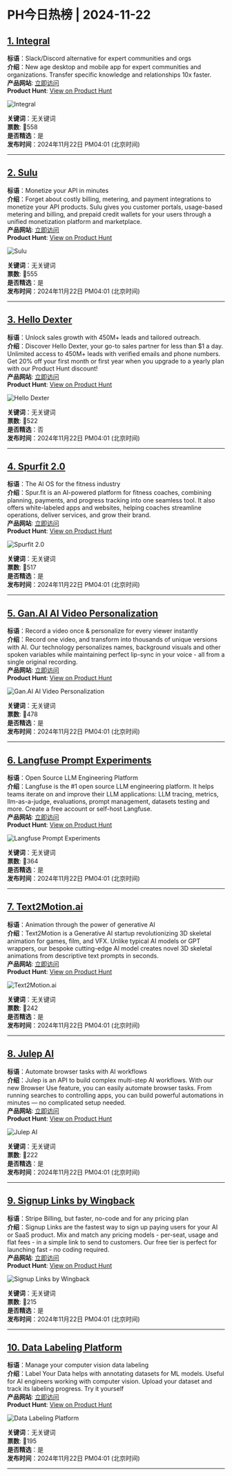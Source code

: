 # PH今日热榜 | 2024-11-22

## [1. Integral ](https://www.producthunt.com/posts/integral?utm_campaign=producthunt-api&utm_medium=api-v2&utm_source=Application%3A+linewalker+%28ID%3A+135281%29)  
**标语**：Slack/Discord alternative for expert communities and orgs  
**介绍**：New age desktop and mobile app for expert communities and organizations. Transfer specific knowledge and relationships 10x faster.  
**产品网站**: [立即访问](https://www.producthunt.com/r/FDYENLJQLKIZHW?utm_campaign=producthunt-api&utm_medium=api-v2&utm_source=Application%3A+linewalker+%28ID%3A+135281%29)  
**Product Hunt**: [View on Product Hunt](https://www.producthunt.com/posts/integral?utm_campaign=producthunt-api&utm_medium=api-v2&utm_source=Application%3A+linewalker+%28ID%3A+135281%29)  

![Integral ](https://ph-files.imgix.net/7cce0eff-5d83-4a56-a8ee-1f317229d564.png?auto=format&fit=crop&frame=1&h=512&w=1024)  

**关键词**：无关键词  
**票数**: 🔺558  
**是否精选**：是  
**发布时间**：2024年11月22日 PM04:01 (北京时间)  

---

## [2. Sulu](https://www.producthunt.com/posts/sulu?utm_campaign=producthunt-api&utm_medium=api-v2&utm_source=Application%3A+linewalker+%28ID%3A+135281%29)  
**标语**：Monetize your API in minutes  
**介绍**：Forget about costly billing, metering, and payment integrations to monetize your API products. Sulu gives you customer portals, usage-based metering and billing, and prepaid credit wallets for your users through a unified monetization platform and marketplace.  
**产品网站**: [立即访问](https://www.producthunt.com/r/SQCA7EGOZMIVWO?utm_campaign=producthunt-api&utm_medium=api-v2&utm_source=Application%3A+linewalker+%28ID%3A+135281%29)  
**Product Hunt**: [View on Product Hunt](https://www.producthunt.com/posts/sulu?utm_campaign=producthunt-api&utm_medium=api-v2&utm_source=Application%3A+linewalker+%28ID%3A+135281%29)  

![Sulu](https://ph-files.imgix.net/b2e6e3b9-2a22-4095-aecb-4f2bfc94e3a1.png?auto=format&fit=crop&frame=1&h=512&w=1024)  

**关键词**：无关键词  
**票数**: 🔺555  
**是否精选**：是  
**发布时间**：2024年11月22日 PM04:01 (北京时间)  

---

## [3. Hello Dexter](https://www.producthunt.com/posts/hello-dexter?utm_campaign=producthunt-api&utm_medium=api-v2&utm_source=Application%3A+linewalker+%28ID%3A+135281%29)  
**标语**：Unlock sales growth with 450M+ leads and tailored outreach.  
**介绍**：Discover Hello Dexter, your go-to sales partner for less than $1 a day. Unlimited access to 450M+ leads with verified emails and phone numbers. Get 20% off your first month or first year when you upgrade to a yearly plan with our Product Hunt discount!  
**产品网站**: [立即访问](https://www.producthunt.com/r/H5RTXEKN6ZSRK4?utm_campaign=producthunt-api&utm_medium=api-v2&utm_source=Application%3A+linewalker+%28ID%3A+135281%29)  
**Product Hunt**: [View on Product Hunt](https://www.producthunt.com/posts/hello-dexter?utm_campaign=producthunt-api&utm_medium=api-v2&utm_source=Application%3A+linewalker+%28ID%3A+135281%29)  

![Hello Dexter](https://ph-files.imgix.net/573832ba-3b8c-41de-af51-5aba6c0115c7.png?auto=format&fit=crop&frame=1&h=512&w=1024)  

**关键词**：无关键词  
**票数**: 🔺522  
**是否精选**：否  
**发布时间**：2024年11月22日 PM04:01 (北京时间)  

---

## [4. Spurfit 2.0 ](https://www.producthunt.com/posts/spurfit-2-0?utm_campaign=producthunt-api&utm_medium=api-v2&utm_source=Application%3A+linewalker+%28ID%3A+135281%29)  
**标语**：The AI OS for the fitness industry  
**介绍**：Spur.fit is an AI-powered platform for fitness coaches, combining planning, payments, and progress tracking into one seamless tool. It also offers white-labeled apps and websites, helping coaches streamline operations, deliver services, and grow their brand.  
**产品网站**: [立即访问](https://www.producthunt.com/r/MT7TBDGZUL6SAU?utm_campaign=producthunt-api&utm_medium=api-v2&utm_source=Application%3A+linewalker+%28ID%3A+135281%29)  
**Product Hunt**: [View on Product Hunt](https://www.producthunt.com/posts/spurfit-2-0?utm_campaign=producthunt-api&utm_medium=api-v2&utm_source=Application%3A+linewalker+%28ID%3A+135281%29)  

![Spurfit 2.0 ](https://ph-files.imgix.net/b48e08b4-1b60-41e4-a3f5-6f28c9051bb5.gif?auto=format&fit=crop&frame=1&h=512&w=1024)  

**关键词**：无关键词  
**票数**: 🔺517  
**是否精选**：是  
**发布时间**：2024年11月22日 PM04:01 (北京时间)  

---

## [5. Gan.AI AI Video Personalization](https://www.producthunt.com/posts/gan-ai-ai-video-personalization?utm_campaign=producthunt-api&utm_medium=api-v2&utm_source=Application%3A+linewalker+%28ID%3A+135281%29)  
**标语**：Record a video once & personalize for every viewer instantly  
**介绍**：Record one video, and transform into thousands of unique versions with AI. Our technology personalizes names, background visuals and other spoken variables while maintaining perfect lip-sync in your voice - all from a single original recording.  
**产品网站**: [立即访问](https://www.producthunt.com/r/TWLJEVONASQ2ZA?utm_campaign=producthunt-api&utm_medium=api-v2&utm_source=Application%3A+linewalker+%28ID%3A+135281%29)  
**Product Hunt**: [View on Product Hunt](https://www.producthunt.com/posts/gan-ai-ai-video-personalization?utm_campaign=producthunt-api&utm_medium=api-v2&utm_source=Application%3A+linewalker+%28ID%3A+135281%29)  

![Gan.AI AI Video Personalization](https://ph-files.imgix.net/bc9c48c9-7409-4444-8f5d-5631c7121a4d.png?auto=format&fit=crop&frame=1&h=512&w=1024)  

**关键词**：无关键词  
**票数**: 🔺478  
**是否精选**：是  
**发布时间**：2024年11月22日 PM04:01 (北京时间)  

---

## [6. Langfuse Prompt Experiments](https://www.producthunt.com/posts/langfuse-prompt-experiments?utm_campaign=producthunt-api&utm_medium=api-v2&utm_source=Application%3A+linewalker+%28ID%3A+135281%29)  
**标语**：Open Source LLM Engineering Platform  
**介绍**：Langfuse is the #1 open source LLM engineering platform. It helps teams iterate on and improve their LLM applications: LLM tracing, metrics, llm-as-a-judge, evaluations, prompt management, datasets testing and more. Create a free account or self-host Langfuse.  
**产品网站**: [立即访问](https://www.producthunt.com/r/LJUHFIXN2QAHCU?utm_campaign=producthunt-api&utm_medium=api-v2&utm_source=Application%3A+linewalker+%28ID%3A+135281%29)  
**Product Hunt**: [View on Product Hunt](https://www.producthunt.com/posts/langfuse-prompt-experiments?utm_campaign=producthunt-api&utm_medium=api-v2&utm_source=Application%3A+linewalker+%28ID%3A+135281%29)  

![Langfuse Prompt Experiments](https://ph-files.imgix.net/bc79a7f1-fe19-4985-b5e3-93b2f0439eaa.png?auto=format&fit=crop&frame=1&h=512&w=1024)  

**关键词**：无关键词  
**票数**: 🔺364  
**是否精选**：是  
**发布时间**：2024年11月22日 PM04:01 (北京时间)  

---

## [7. Text2Motion.ai](https://www.producthunt.com/posts/text2motion-ai?utm_campaign=producthunt-api&utm_medium=api-v2&utm_source=Application%3A+linewalker+%28ID%3A+135281%29)  
**标语**：Animation through the power of generative AI  
**介绍**：Text2Motion is a Generative AI startup revolutionizing 3D skeletal animation for games, film, and VFX. Unlike typical AI models or GPT wrappers, our bespoke cutting-edge AI model creates novel 3D skeletal animations from descriptive text prompts in seconds.  
**产品网站**: [立即访问](https://www.producthunt.com/r/AJYR4KSMRYH2IO?utm_campaign=producthunt-api&utm_medium=api-v2&utm_source=Application%3A+linewalker+%28ID%3A+135281%29)  
**Product Hunt**: [View on Product Hunt](https://www.producthunt.com/posts/text2motion-ai?utm_campaign=producthunt-api&utm_medium=api-v2&utm_source=Application%3A+linewalker+%28ID%3A+135281%29)  

![Text2Motion.ai](https://ph-files.imgix.net/43a93d94-f141-4533-b671-6b710b05f15c.gif?auto=format&fit=crop&frame=1&h=512&w=1024)  

**关键词**：无关键词  
**票数**: 🔺242  
**是否精选**：是  
**发布时间**：2024年11月22日 PM04:01 (北京时间)  

---

## [8. Julep AI](https://www.producthunt.com/posts/julep-ai?utm_campaign=producthunt-api&utm_medium=api-v2&utm_source=Application%3A+linewalker+%28ID%3A+135281%29)  
**标语**：Automate browser tasks with AI workflows  
**介绍**：Julep is an API to build complex multi-step AI workflows. With our new Browser Use feature, you can easily automate browser tasks. From running searches to controlling apps, you can build powerful automations in minutes — no complicated setup needed.  
**产品网站**: [立即访问](https://www.producthunt.com/r/JENPFQMVI3PT2K?utm_campaign=producthunt-api&utm_medium=api-v2&utm_source=Application%3A+linewalker+%28ID%3A+135281%29)  
**Product Hunt**: [View on Product Hunt](https://www.producthunt.com/posts/julep-ai?utm_campaign=producthunt-api&utm_medium=api-v2&utm_source=Application%3A+linewalker+%28ID%3A+135281%29)  

![Julep AI](https://ph-files.imgix.net/b7eb3b19-2cc0-4a13-baf0-c6167bb59303.png?auto=format&fit=crop&frame=1&h=512&w=1024)  

**关键词**：无关键词  
**票数**: 🔺222  
**是否精选**：是  
**发布时间**：2024年11月22日 PM04:01 (北京时间)  

---

## [9. Signup Links by Wingback](https://www.producthunt.com/posts/signup-links-by-wingback?utm_campaign=producthunt-api&utm_medium=api-v2&utm_source=Application%3A+linewalker+%28ID%3A+135281%29)  
**标语**：Stripe Billing, but faster, no-code and for any pricing plan  
**介绍**：Signup Links are the fastest way to sign up paying users for your AI or SaaS product. Mix and match any pricing models - per-seat, usage and flat fees - in a simple link to send to customers. Our free tier is perfect for launching fast - no coding required.  
**产品网站**: [立即访问](https://www.producthunt.com/r/UF4PSRELIIP7Y2?utm_campaign=producthunt-api&utm_medium=api-v2&utm_source=Application%3A+linewalker+%28ID%3A+135281%29)  
**Product Hunt**: [View on Product Hunt](https://www.producthunt.com/posts/signup-links-by-wingback?utm_campaign=producthunt-api&utm_medium=api-v2&utm_source=Application%3A+linewalker+%28ID%3A+135281%29)  

![Signup Links by Wingback](https://ph-files.imgix.net/868f817f-8ead-43fd-a16b-a3248e19c360.png?auto=format&fit=crop&frame=1&h=512&w=1024)  

**关键词**：无关键词  
**票数**: 🔺215  
**是否精选**：是  
**发布时间**：2024年11月22日 PM04:01 (北京时间)  

---

## [10. Data Labeling Platform](https://www.producthunt.com/posts/data-labeling-platform?utm_campaign=producthunt-api&utm_medium=api-v2&utm_source=Application%3A+linewalker+%28ID%3A+135281%29)  
**标语**：Manage your computer vision data labeling  
**介绍**：Label Your Data helps with annotating datasets for ML models. Useful for AI engineers working with computer vision. Upload your dataset and track its labeling progress. Try it yourself  
**产品网站**: [立即访问](https://www.producthunt.com/r/BUBWGGKZI7GW4Y?utm_campaign=producthunt-api&utm_medium=api-v2&utm_source=Application%3A+linewalker+%28ID%3A+135281%29)  
**Product Hunt**: [View on Product Hunt](https://www.producthunt.com/posts/data-labeling-platform?utm_campaign=producthunt-api&utm_medium=api-v2&utm_source=Application%3A+linewalker+%28ID%3A+135281%29)  

![Data Labeling Platform](https://ph-files.imgix.net/a8380a62-a026-47cf-8fa0-160e8dacd0bb.gif?auto=format&fit=crop&frame=1&h=512&w=1024)  

**关键词**：无关键词  
**票数**: 🔺195  
**是否精选**：是  
**发布时间**：2024年11月22日 PM04:01 (北京时间)  

---

